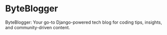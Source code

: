 # ByteBlogger
ByteBlogger: Your go-to Django-powered tech blog for coding tips, insights, and community-driven content.
